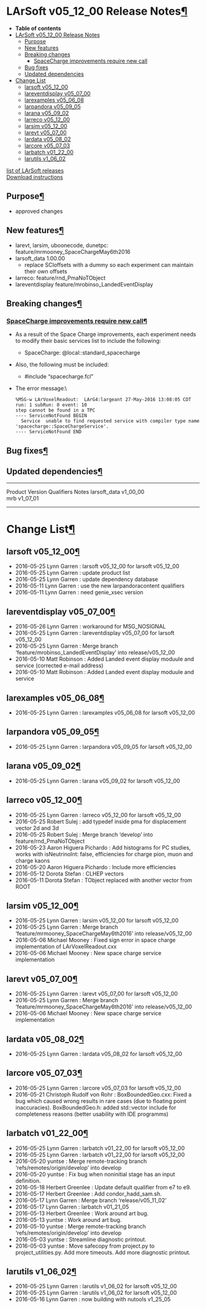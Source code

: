 LArSoft v05\_12\_00 Release Notes[¶](#LArSoft-v05_12_00-Release-Notes)
======================================================================

-   **Table of contents**
-   [LArSoft v05\_12\_00 Release Notes](#LArSoft-v05_12_00-Release-Notes)
    -   [Purpose](#Purpose)
    -   [New features](#New-features)
    -   [Breaking changes](#Breaking-changes)
        -   [SpaceCharge improvements require new call](#SpaceCharge-improvements-require-new-call)
    -   [Bug fixes](#Bug-fixes)
    -   [Updated dependencies](#Updated-dependencies)
-   [Change List](#Change-List)
    -   [larsoft v05\_12\_00](#larsoft-v05_12_00)
    -   [lareventdisplay v05\_07\_00](#lareventdisplay-v05_07_00)
    -   [larexamples v05\_06\_08](#larexamples-v05_06_08)
    -   [larpandora v05\_09\_05](#larpandora-v05_09_05)
    -   [larana v05\_09\_02](#larana-v05_09_02)
    -   [larreco v05\_12\_00](#larreco-v05_12_00)
    -   [larsim v05\_12\_00](#larsim-v05_12_00)
    -   [larevt v05\_07\_00](#larevt-v05_07_00)
    -   [lardata v05\_08\_02](#lardata-v05_08_02)
    -   [larcore v05\_07\_03](#larcore-v05_07_03)
    -   [larbatch v01\_22\_00](#larbatch-v01_22_00)
    -   [larutils v1\_06\_02](#larutils-v1_06_02)

[list of LArSoft releases](LArSoft_release_list)\
[Download instructions](http://scisoft.fnal.gov/scisoft/bundles/larsoft/v05_12_00/larsoft-v05_12_00.html)


Purpose[¶](#Purpose)
--------------------

-   approved changes


New features[¶](#New-features)
------------------------------

-   larevt, larsim, uboonecode, dunetpc: feature/mrmooney\_SpaceChargeMay6th2016
-   larsoft\_data 1.00.00
    -   replace SCIoffsets with a dummy so each experiment can maintain their own offsets
-   larreco: feature/rnd\_PmaNoTObject
-   lareventdisplay feature/mrobinso\_LandedEventDisplay


Breaking changes[¶](#Breaking-changes)
--------------------------------------


### [SpaceCharge improvements require new call](Breaking_Changes#SpaceCharge-improvements-require-new-call)[¶](#SpaceCharge-improvements-require-new-call)

-   As a result of the Space Charge improvements, each experiment needs to modify their basic services list to include the following:
    -   SpaceCharge: @local::standard\_spacecharge
-   Also, the following must be included:
    -   \#include “spacecharge.fcl”
-   The error message:\

        %MSG-w LArVoxelReadout:  LArG4:largeant 27-May-2016 13:08:05 CDT run: 1 subRun: 0 event: 10
        step cannot be found in a TPC
        ---- ServiceNotFound BEGIN
          Service  unable to find requested service with compiler type name 'spacecharge::SpaceChargeService'.
        ---- ServiceNotFound END


Bug fixes[¶](#Bug-fixes)
------------------------


Updated dependencies[¶](#Updated-dependencies)
----------------------------------------------

  --------------- ------------ ------------ -------
  Product         Version      Qualifiers   Notes
  larsoft\_data   v1\_00\_00                
  mrb             v1\_07\_01                
  --------------- ------------ ------------ -------


Change List[¶](#Change-List)
============================


larsoft v05\_12\_00[¶](#larsoft-v05_12_00)
------------------------------------------

-   2016-05-25 Lynn Garren : larsoft v05\_12\_00 for larsoft v05\_12\_00
-   2016-05-25 Lynn Garren : update product list
-   2016-05-25 Lynn Garren : update dependency database
-   2016-05-11 Lynn Garren : use the new larpandoracontent qualifiers
-   2016-05-11 Lynn Garren : need genie\_xsec version


lareventdisplay v05\_07\_00[¶](#lareventdisplay-v05_07_00)
----------------------------------------------------------

-   2016-05-26 Lynn Garren : workaround for MSG\_NOSIGNAL
-   2016-05-25 Lynn Garren : lareventdisplay v05\_07\_00 for larsoft v05\_12\_00
-   2016-05-25 Lynn Garren : Merge branch ‘feature/mrobinso\_LandedEventDisplay’ into release/v05\_12\_00
-   2016-05-10 Matt Robinson : Added Landed event display moduule and service (corrected e-mail address)
-   2016-05-10 Matt Robinson : Added Landed event display moduule and service


larexamples v05\_06\_08[¶](#larexamples-v05_06_08)
--------------------------------------------------

-   2016-05-25 Lynn Garren : larexamples v05\_06\_08 for larsoft v05\_12\_00


larpandora v05\_09\_05[¶](#larpandora-v05_09_05)
------------------------------------------------

-   2016-05-25 Lynn Garren : larpandora v05\_09\_05 for larsoft v05\_12\_00


larana v05\_09\_02[¶](#larana-v05_09_02)
----------------------------------------

-   2016-05-25 Lynn Garren : larana v05\_09\_02 for larsoft v05\_12\_00


larreco v05\_12\_00[¶](#larreco-v05_12_00)
------------------------------------------

-   2016-05-25 Lynn Garren : larreco v05\_12\_00 for larsoft v05\_12\_00
-   2016-05-25 Robert Sulej : add typedef inside pma for displacement vector 2d and 3d
-   2016-05-25 Robert Sulej : Merge branch ‘develop’ into feature/rnd\_PmaNoTObject
-   2016-05-23 Aaron Higuera Pichardo : Add histograms for PC studies, works with isNeutrinoInt: false, efficiencies for charge pion, muon and charge kaons
-   2016-05-20 Aaron Higuera Pichardo : Include more efficiencies
-   2016-05-12 Dorota Stefan : CLHEP vectors
-   2016-05-11 Dorota Stefan : TObject replaced with another vector from ROOT


larsim v05\_12\_00[¶](#larsim-v05_12_00)
----------------------------------------

-   2016-05-25 Lynn Garren : larsim v05\_12\_00 for larsoft v05\_12\_00
-   2016-05-25 Lynn Garren : Merge branch ‘feature/mrmooney\_SpaceChargeMay6th2016’ into release/v05\_12\_00
-   2016-05-06 Michael Mooney : Fixed sign error in space charge implementation of LArVoxelReadout.cxx
-   2016-05-06 Michael Mooney : New space charge service implementation


larevt v05\_07\_00[¶](#larevt-v05_07_00)
----------------------------------------

-   2016-05-25 Lynn Garren : larevt v05\_07\_00 for larsoft v05\_12\_00
-   2016-05-25 Lynn Garren : Merge branch ‘feature/mrmooney\_SpaceChargeMay6th2016’ into release/v05\_12\_00
-   2016-05-06 Michael Mooney : New space charge service implementation


lardata v05\_08\_02[¶](#lardata-v05_08_02)
------------------------------------------

-   2016-05-25 Lynn Garren : lardata v05\_08\_02 for larsoft v05\_12\_00


larcore v05\_07\_03[¶](#larcore-v05_07_03)
------------------------------------------

-   2016-05-25 Lynn Garren : larcore v05\_07\_03 for larsoft v05\_12\_00
-   2016-05-21 Christoph Rudolf von Rohr : BoxBoundedGeo.cxx: Fixed a bug which caused wrong results in rare cases (due to floating point inaccuracies). BoxBoundedGeo.h: added std::vector include for completeness reasons (better usability with IDE programms)


larbatch v01\_22\_00[¶](#larbatch-v01_22_00)
--------------------------------------------

-   2016-05-25 Lynn Garren : larbatch v01\_22\_00 for larsoft v05\_12\_00
-   2016-05-25 Lynn Garren : larbatch v01\_22\_00 for larsoft v05\_12\_00
-   2016-05-20 yuntse : Merge remote-tracking branch ‘refs/remotes/origin/develop’ into develop
-   2016-05-20 yuntse : Fix bug when noninitial stage has an input definition.
-   2016-05-18 Herbert Greenlee : Update default qualifier from e7 to e9.
-   2016-05-17 Herbert Greenlee : Add condor\_hadd\_sam.sh.
-   2016-05-17 Lynn Garren : Merge branch ‘release/v05\_11\_02’
-   2016-05-17 Lynn Garren : larbatch v01\_21\_05
-   2016-05-13 Herbert Greenlee : Work around art bug.
-   2016-05-13 yuntse : Work around art bug.
-   2016-05-10 yuntse : Merge remote-tracking branch ‘refs/remotes/origin/develop’ into develop
-   2016-05-03 yuntse : Streamline diagnostic printout.
-   2016-05-03 yuntse : Move safecopy from project.py to project\_utilities.py. Add more timeouts. Add more diagnostic printout.


larutils v1\_06\_02[¶](#larutils-v1_06_02)
------------------------------------------

-   2016-05-25 Lynn Garren : larutils v1\_06\_02 for larsoft v05\_12\_00
-   2016-05-25 Lynn Garren : larutils v1\_06\_02 for larsoft v05\_12\_00
-   2016-05-16 Lynn Garren : now building with nutools v1\_25\_05
